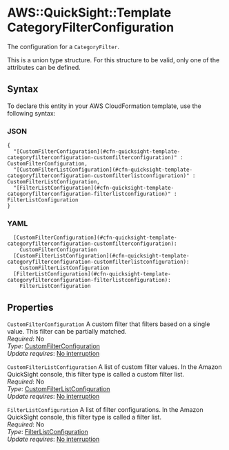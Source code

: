 # AWS::QuickSight::Template CategoryFilterConfiguration<a name="aws-properties-quicksight-template-categoryfilterconfiguration"></a>

The configuration for a `CategoryFilter`\.

This is a union type structure\. For this structure to be valid, only one of the attributes can be defined\.

## Syntax<a name="aws-properties-quicksight-template-categoryfilterconfiguration-syntax"></a>

To declare this entity in your AWS CloudFormation template, use the following syntax:

### JSON<a name="aws-properties-quicksight-template-categoryfilterconfiguration-syntax.json"></a>

```
{
  "[CustomFilterConfiguration](#cfn-quicksight-template-categoryfilterconfiguration-customfilterconfiguration)" : CustomFilterConfiguration,
  "[CustomFilterListConfiguration](#cfn-quicksight-template-categoryfilterconfiguration-customfilterlistconfiguration)" : CustomFilterListConfiguration,
  "[FilterListConfiguration](#cfn-quicksight-template-categoryfilterconfiguration-filterlistconfiguration)" : FilterListConfiguration
}
```

### YAML<a name="aws-properties-quicksight-template-categoryfilterconfiguration-syntax.yaml"></a>

```
  [CustomFilterConfiguration](#cfn-quicksight-template-categoryfilterconfiguration-customfilterconfiguration):
    CustomFilterConfiguration
  [CustomFilterListConfiguration](#cfn-quicksight-template-categoryfilterconfiguration-customfilterlistconfiguration):
    CustomFilterListConfiguration
  [FilterListConfiguration](#cfn-quicksight-template-categoryfilterconfiguration-filterlistconfiguration):
    FilterListConfiguration
```

## Properties<a name="aws-properties-quicksight-template-categoryfilterconfiguration-properties"></a>

`CustomFilterConfiguration` <a name="cfn-quicksight-template-categoryfilterconfiguration-customfilterconfiguration"></a>
A custom filter that filters based on a single value\. This filter can be partially matched\.  
_Required_: No  
_Type_: [CustomFilterConfiguration](aws-properties-quicksight-template-customfilterconfiguration.md)  
_Update requires_: [No interruption](https://docs.aws.amazon.com/AWSCloudFormation/latest/UserGuide/using-cfn-updating-stacks-update-behaviors.html#update-no-interrupt)

`CustomFilterListConfiguration` <a name="cfn-quicksight-template-categoryfilterconfiguration-customfilterlistconfiguration"></a>
A list of custom filter values\. In the Amazon QuickSight console, this filter type is called a custom filter list\.  
_Required_: No  
_Type_: [CustomFilterListConfiguration](aws-properties-quicksight-template-customfilterlistconfiguration.md)  
_Update requires_: [No interruption](https://docs.aws.amazon.com/AWSCloudFormation/latest/UserGuide/using-cfn-updating-stacks-update-behaviors.html#update-no-interrupt)

`FilterListConfiguration` <a name="cfn-quicksight-template-categoryfilterconfiguration-filterlistconfiguration"></a>
A list of filter configurations\. In the Amazon QuickSight console, this filter type is called a filter list\.  
_Required_: No  
_Type_: [FilterListConfiguration](aws-properties-quicksight-template-filterlistconfiguration.md)  
_Update requires_: [No interruption](https://docs.aws.amazon.com/AWSCloudFormation/latest/UserGuide/using-cfn-updating-stacks-update-behaviors.html#update-no-interrupt)
